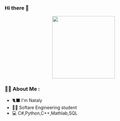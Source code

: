 ### Hi there 👋

<div id="header" align="center">
  <img src="https://media.giphy.com/media/uzglgIsyY1Cgg/giphy.gif" width="200"/>
</div>


### :woman_technologist: About Me : 
- 🐈‍⬛ I'm Nataly
- 🧑‍🎓 Softare Engineering student
- 💻 C#,Python,C++,Mathlab,SQL

